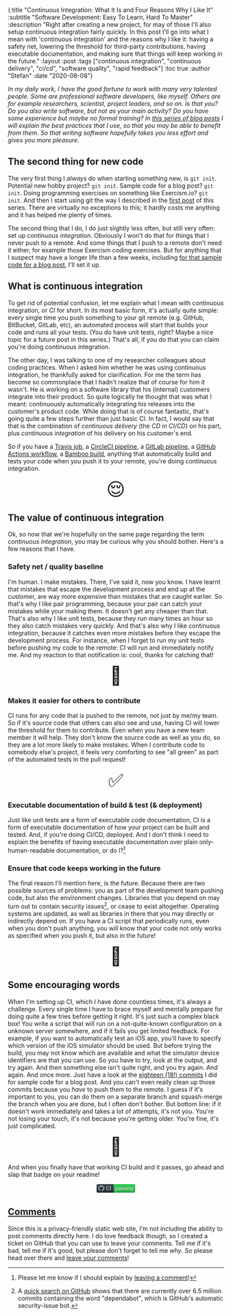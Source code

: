 {:title "Continuous Integration: What It Is and Four Reasons Why I Like It"
 :subtitle "Software Development: Easy To Learn, Hard To Master"
 :description "Right after creating a new project, for may of those I'll also setup continuous integration fairly quickly. In this post I'll go into what I mean with 'continuous integration' and the reasons why I like it: having a safety net, lowering the threshold for third-party contributions, having executable documentation, and making sure that things will keep working in the future."
 :layout :post
 :tags ["continuous integration", "continuous delivery", "ci/cd", "software quality", "rapid feedback"]
 :toc true
 :author "Stefan"
 :date "2020-08-08"}

_In my daily work, I have the good fortune to work with many very talented
people. Some are professional software developers, like myself. Others are for
example researchers, scientist, project leaders, and so on. Is that you? Do you
also write software, but not as your main activity? Do you have some experience
but maybe no formal training? In [this series of blog
posts](/pages/software-development-easy-to-learn-hard-to-master/) I will explain
the best practices that I use, so that you may be able to benefit from them. So
that writing software hopefully takes you less effort and gives you more
pleasure._

## The second thing for new code

The very first thing I _always_ do when starting something new, is `git init`.
Potential new hobby project? `git init`. Sample code for a blog post? `git
init`. Doing programming exercises on something like Exercism.io? `git init`.
And then I start using git the way I described in the [first
post](/posts/2020-07-21-using-git-more-effectively) of this series. There are
virtually no exceptions to this; it hardly costs me anything and it has helped
me plenty of times.

The second thing that I do, I do just slightly less often, but still very often:
set up _continuous integration_. Obviously I won't do that for things that I
never push to a remote. And some things that I push to a remote don't need it
either, for example those Exercism coding exercises. But for anything that I
suspect may have a longer life than a few weeks, including [for that sample code
for a blog post][either-validation-ci], I'll set it up.

## What is continuous integration

To get rid of potential confusion, let me explain what I mean with continuous
integration, or _CI_ for short. In its most basic form, it's actually quite
simple: every single time you push something to your git remote (e.g. GitHub,
BitBucket, GitLab, etc), an automated process will start that builds your code
and runs all your tests. (You do have unit tests, right? Maybe a nice topic for
a future post in this series.) That's all, if you do that you can claim you're
doing continuous integration.

The other day, I was talking to one of my researcher colleagues about coding
practices. When I asked him whether he was using continuous integration, he
thankfully asked for clarification. For me the term has become so commonplace
that I hadn't realize that of course for him it wasn't. He is working on a
software library that his (internal) customers integrate into their product. So
quite logically he thought that was what I meant: continuously automatically
integrating his releases into the customer's product code. While doing that is
of course fantastic, that's going quite a few steps further than just basic CI.
In fact, I would say that that is the combination of _continuous delivery_ (the
_CD_ in _CI/CD_) on his part, plus _continuous integration_ of his delivery on
his customer's end.

So if you have a [Travis job][travis-tutorial], a [CircleCI
pipeline][circle-ci-getting-started], a [GitLab
pipeline][gitlab-pipelines-getting-started], a [GitHub Actions
workflow][github-actions], a [Bamboo build][bamboo], anything that automatically
build and tests your code when you push it to your remote, you're doing
continuous integration.

<div style="text-align: center; font-size: 3em;" title="relieved">😌</div>

## The value of continuous integration

Ok, so now that we're hopefully on the same page regarding the term _continuous
integration_, you may be curious why you should bother. Here's a few reasons
that I have.

### Safety net / quality baseline

I'm human. I make mistakes. There, I've said it, now you know. I have learnt
that mistakes that escape the development process and end up at the customer,
are way more expensive than mistakes that are caught earlier. So that's why I
like pair programming, because your pair can catch your mistakes while your
making them. It doesn't get any cheaper than that. That's also why I like unit
tests, because they run many times an hour so they also catch mistakes very
quickly. And that's also why I like continuous integration, because it catches
even more mistakes before they escape the development process. For instance,
when I forget to run my unit tests before pushing my code to the remote: CI will
run and immediately notify me. And my reaction to that notification is: cool,
thanks for catching that!

<div style="text-align: center; font-size: 3em;" title="oops">🤭</div>

### Makes it easier for others to contribute

CI runs for any code that is pushed to the remote, not just by me/my team. So if
it's source code that others can also see and use, having CI will lower the
threshold for them to contribute. Even when you have a new team member it will
help. They don't know the source code as well as you do, so they are a lot more
likely to make mistakes. When I contribute code to somebody else's project, it
feels very comforting to see "all green" as part of the automated tests in the
pull request!

<div style="text-align: center; font-size: 3em;" title="all is ok">✅</div>

### Executable documentation of build & test (& deployment)

Just like unit tests are a form of executable code documentation, CI is a form
of executable documentation of how your project can be built and tested. And, if
you're doing CI/CD, deployed. And I don't think I need to explain the benefits
of having executable documentation over plain only-human-readable documentation,
or do I?[^letmeknow]

### Ensure that code keeps working in the future

The final reason I'll mention here, is the future. Because there are two
possible sources of problems: you as part of the development team pushing code,
but also the environment changes. Libraries that you depend on may turn out to
contain security issues[^dependabot], or cease to exist altogether. Operating
systems are updated, as well as libraries in there that you may directly or
indirectly depend on. If you have a CI script that periodically runs, even when
you don't push anything, you will know that your code not only works as
specified when you push it, but also in the future!

<div style="text-align: center; font-size: 3em;" title="things break">🦾</div>

## Some encouraging words

When I'm setting up CI, which I have done countless times, it's always a
challenge. Every single time I have to brace myself and mentally prepare for
doing quite a few tries before getting it right. It's just such a complex black
box! You write a script that will run on a not-quite-known configuration on a
unknown server somewhere, and if it fails you get limited feedback. For example,
if you want to automatically test an iOS app, you'll have to specify which
version of the iOS simulator should be used. But before trying the build, you
may not know which are available and what the simulator device identifiers
are that you can use. So you have to try, look at the output, and try again. And
then something else isn't quite right, and you try again. And again. And once
more. Just have a look at the [eighteen (18!) commits][ci-commits] I did for
sample code for a blog post. And you can't even really clean up those commits
because you _have_ to push them to the remote. I guess if it's important to you,
you can do them on a separate branch and squash-merge the branch when you are
done, but I often don't bother. But bottom line: if it doesn't work immediately
and takes a lot of attempts, it's not you. You're not losing your touch, it's
not because you're getting older. You're fine, it's just complicated.

<div style="text-align: center; font-size: 3em;" title="hug">🤗</div>

And when you finally have that working CI build and it passes, go ahead and slap that badge on your readme!

<p style="text-align: center"><img src="/img/ci-passing.png" alt="CI passing" width="90" /></p>

## [Comments][comments]

Since this is a privacy-friendly static web site, I'm not including the ability
to post comments directly here. I do love feedback though, so I created a ticket
on GitHub that you can use to leave your comments. Tell me if it's bad, tell me
if it's good, but please don't forget to tell me _why_. So please head over
there and [leave your comments][comments]!

[either-validation-ci]: https://github.com/svdo/either-validation-demo/actions
[travis-tutorial]: https://docs.travis-ci.com/user/tutorial/
[circle-ci-getting-started]: https://circleci.com/docs/2.0/getting-started/#section=getting-started
[gitlab-pipelines-getting-started]: https://docs.gitlab.com/ee/ci/quick_start/
[github-actions]: https://docs.github.com/en/actions/getting-started-with-github-actions
[bamboo]: https://confluence.atlassian.com/bamboo/getting-started-with-bamboo-289277283.html
[ci-commits]: https://github.com/svdo/either-validation-demo/search?q=%5Bci%5D&type=Commits
[dependabot-search]: https://github.com/search?q=dependabot&type=Commits
[comments]: https://github.com/svdo/unfolded.dev/issues/3
[^letmeknow]: Please let me know if I should explain by [leaving a comment][comments]!
[^dependabot]: A [quick search on GitHub][dependabot-search] shows that there are currently over 6.5 million commits containing the word "dependabot", which is GitHub's automatic security-issue bot.
